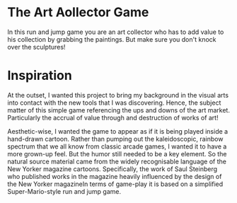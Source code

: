 # The Art Aollector Game

In this run and jump game you are an art collector who has to add value to his collection by grabbing the paintings. But make sure you don't knock over the sculptures!

# Inspiration

At the outset, I wanted this project to bring my background in the visual arts into contact with the new tools that I was discovering. Hence, the subject matter of this simple game referencing the ups and downs of the art market. Particularly the accrual of value through and destruction of works of art!

Aesthetic-wise, I wanted the game to appear as if it is being played inside a hand-drawn cartoon. Rather than pumping out the kaleidoscopic, rainbow spectrum that we all know from classic arcade games, I wanted it to have a more grown-up feel. But the humor still needed to be a key element. So the natural source material came from the widely recognisable language of the New Yorker magazine cartoons. Specifically, the work of Saul Steinberg who published works in the magazine heavily influenced by the design of the New Yorker magazineIn terms of game-play it is based on a simplified Super-Mario-style run and jump game.  
